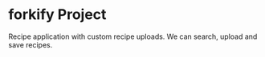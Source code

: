# forkify Project

Recipe application with custom recipe uploads.
We can search, upload and save recipes.
